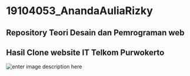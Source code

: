 # 19104053_AnandaAuliaRizky
 ## Repository Teori Desain dan Pemrograman web
 ## Hasil Clone website IT Telkom Purwokerto
 ![enter image description here](https://i.postimg.cc/mDqxGrzG/ss.png)
